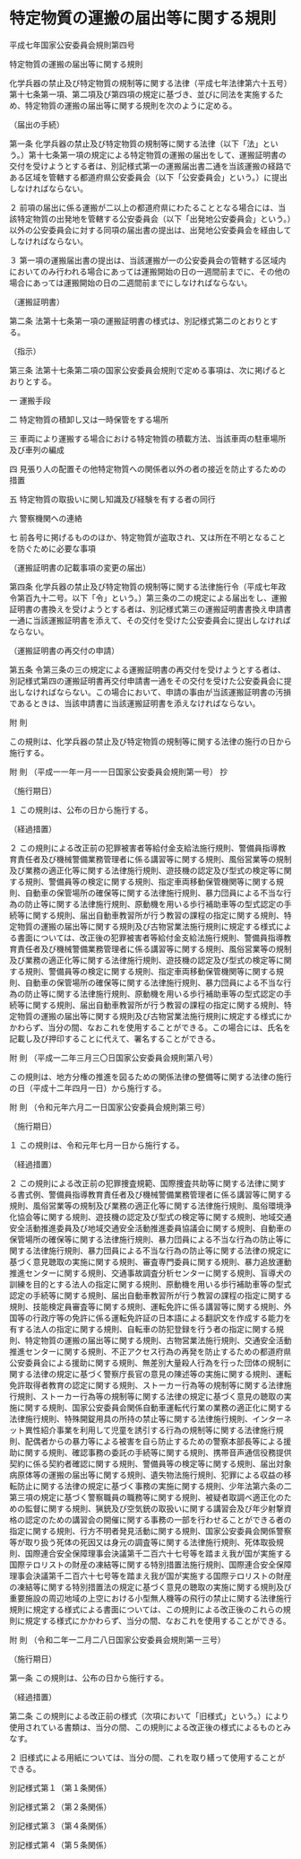# 特定物質の運搬の届出等に関する規則

平成七年国家公安委員会規則第四号

特定物質の運搬の届出等に関する規則

化学兵器の禁止及び特定物質の規制等に関する法律（平成七年法律第六十五号）第十七条第一項、第二項及び第四項の規定に基づき、並びに同法を実施するため、特定物質の運搬の届出等に関する規則を次のように定める。

（届出の手続）

第一条 化学兵器の禁止及び特定物質の規制等に関する法律（以下「法」という。）第十七条第一項の規定による特定物質の運搬の届出をして、運搬証明書の交付を受けようとする者は、別記様式第一の運搬届出書二通を当該運搬の経路である区域を管轄する都道府県公安委員会（以下「公安委員会」という。）に提出しなければならない。

２ 前項の届出に係る運搬が二以上の都道府県にわたることとなる場合には、当該特定物質の出発地を管轄する公安委員会（以下「出発地公安委員会」という。）以外の公安委員会に対する同項の届出書の提出は、出発地公安委員会を経由してしなければならない。

３ 第一項の運搬届出書の提出は、当該運搬が一の公安委員会の管轄する区域内においてのみ行われる場合にあっては運搬開始の日の一週間前までに、その他の場合にあっては運搬開始の日の二週間前までにしなければならない。

（運搬証明書）

第二条 法第十七条第一項の運搬証明書の様式は、別記様式第二のとおりとする。

（指示）

第三条 法第十七条第二項の国家公安委員会規則で定める事項は、次に掲げるとおりとする。

一 運搬手段

二 特定物質の積卸し又は一時保管をする場所

三 車両により運搬する場合における特定物質の積載方法、当該車両の駐車場所及び車列の編成

四 見張り人の配置その他特定物質への関係者以外の者の接近を防止するための措置

五 特定物質の取扱いに関し知識及び経験を有する者の同行

六 警察機関への連絡

七 前各号に掲げるもののほか、特定物質が盗取され、又は所在不明となることを防ぐために必要な事項

（運搬証明書の記載事項の変更の届出）

第四条 化学兵器の禁止及び特定物質の規制等に関する法律施行令（平成七年政令第百九十二号。以下「令」という。）第三条の二の規定による届出をし、運搬証明書の書換えを受けようとする者は、別記様式第三の運搬証明書書換え申請書一通に当該運搬証明書を添えて、その交付を受けた公安委員会に提出しなければならない。

（運搬証明書の再交付の申請）

第五条 令第三条の三の規定による運搬証明書の再交付を受けようとする者は、別記様式第四の運搬証明書再交付申請書一通をその交付を受けた公安委員会に提出しなければならない。この場合において、申請の事由が当該運搬証明書の汚損であるときは、当該申請書に当該運搬証明書を添えなければならない。

附 則

この規則は、化学兵器の禁止及び特定物質の規制等に関する法律の施行の日から施行する。

附 則 （平成一一年一月一一日国家公安委員会規則第一号） 抄

（施行期日）

１ この規則は、公布の日から施行する。

（経過措置）

２ この規則による改正前の犯罪被害者等給付金支給法施行規則、警備員指導教育責任者及び機械警備業務管理者に係る講習等に関する規則、風俗営業等の規制及び業務の適正化等に関する法律施行規則、遊技機の認定及び型式の検定等に関する規則、警備員等の検定に関する規則、指定車両移動保管機関等に関する規則、自動車の保管場所の確保等に関する法律施行規則、暴力団員による不当な行為の防止等に関する法律施行規則、原動機を用いる歩行補助車等の型式認定の手続等に関する規則、届出自動車教習所が行う教習の課程の指定に関する規則、特定物質の運搬の届出等に関する規則及び古物営業法施行規則に規定する様式による書面については、改正後の犯罪被害者等給付金支給法施行規則、警備員指導教育責任者及び機械警備業務管理者に係る講習等に関する規則、風俗営業等の規制及び業務の適正化等に関する法律施行規則、遊技機の認定及び型式の検定等に関する規則、警備員等の検定に関する規則、指定車両移動保管機関等に関する規則、自動車の保管場所の確保等に関する法律施行規則、暴力団員による不当な行為の防止等に関する法律施行規則、原動機を用いる歩行補助車等の型式認定の手続等に関する規則、届出自動車教習所が行う教習の課程の指定に関する規則、特定物質の運搬の届出等に関する規則及び古物営業法施行規則に規定する様式にかかわらず、当分の間、なおこれを使用することができる。この場合には、氏名を記載し及び押印することに代えて、署名することができる。

附 則 （平成一二年三月三〇日国家公安委員会規則第八号）

この規則は、地方分権の推進を図るための関係法律の整備等に関する法律の施行の日（平成十二年四月一日）から施行する。

附 則 （令和元年六月二一日国家公安委員会規則第三号）

（施行期日）

１ この規則は、令和元年七月一日から施行する。

（経過措置）

２ この規則による改正前の犯罪捜査規範、国際捜査共助等に関する法律に関する書式例、警備員指導教育責任者及び機械警備業務管理者に係る講習等に関する規則、風俗営業等の規制及び業務の適正化等に関する法律施行規則、風俗環境浄化協会等に関する規則、遊技機の認定及び型式の検定等に関する規則、地域交通安全活動推進委員及び地域交通安全活動推進委員協議会に関する規則、自動車の保管場所の確保等に関する法律施行規則、暴力団員による不当な行為の防止等に関する法律施行規則、暴力団員による不当な行為の防止等に関する法律の規定に基づく意見聴取の実施に関する規則、審査専門委員に関する規則、暴力追放運動推進センターに関する規則、交通事故調査分析センターに関する規則、盲導犬の訓練を目的とする法人の指定に関する規則、原動機を用いる歩行補助車等の型式認定の手続等に関する規則、届出自動車教習所が行う教習の課程の指定に関する規則、技能検定員審査等に関する規則、運転免許に係る講習等に関する規則、外国等の行政庁等の免許に係る運転免許証の日本語による翻訳文を作成する能力を有する法人の指定に関する規則、自転車の防犯登録を行う者の指定に関する規則、特定物質の運搬の届出等に関する規則、古物営業法施行規則、交通安全活動推進センターに関する規則、不正アクセス行為の再発を防止するための都道府県公安委員会による援助に関する規則、無差別大量殺人行為を行った団体の規制に関する法律の規定に基づく警察庁長官の意見の陳述等の実施に関する規則、運転免許取得者教育の認定に関する規則、ストーカー行為等の規制等に関する法律施行規則、ストーカー行為等の規制等に関する法律の規定に基づく意見の聴取の実施に関する規則、国家公安委員会関係自動車運転代行業の業務の適正化に関する法律施行規則、特殊開錠用具の所持の禁止等に関する法律施行規則、インターネット異性紹介事業を利用して児童を誘引する行為の規制等に関する法律施行規則、配偶者からの暴力等による被害を自ら防止するための警察本部長等による援助に関する規則、確認事務の委託の手続等に関する規則、携帯音声通信役務提供契約に係る契約者確認に関する規則、警備員等の検定等に関する規則、届出対象病原体等の運搬の届出等に関する規則、遺失物法施行規則、犯罪による収益の移転防止に関する法律の規定に基づく事務の実施に関する規則、少年法第六条の二第三項の規定に基づく警察職員の職務等に関する規則、被疑者取調べ適正化のための監督に関する規則、猟銃及び空気銃の取扱いに関する講習会及び年少射撃資格の認定のための講習会の開催に関する事務の一部を行わせることができる者の指定に関する規則、行方不明者発見活動に関する規則、国家公安委員会関係警察等が取り扱う死体の死因又は身元の調査等に関する法律施行規則、死体取扱規則、国際連合安全保障理事会決議第千二百六十七号等を踏まえ我が国が実施する国際テロリストの財産の凍結等に関する特別措置法施行規則、国際連合安全保障理事会決議第千二百六十七号等を踏まえ我が国が実施する国際テロリストの財産の凍結等に関する特別措置法の規定に基づく意見の聴取の実施に関する規則及び重要施設の周辺地域の上空における小型無人機等の飛行の禁止に関する法律施行規則に規定する様式による書面については、この規則による改正後のこれらの規則に規定する様式にかかわらず、当分の間、なおこれを使用することができる。

附 則 （令和二年一二月二八日国家公安委員会規則第一三号）

（施行期日）

第一条 この規則は、公布の日から施行する。

（経過措置）

第二条 この規則による改正前の様式（次項において「旧様式」という。）により使用されている書類は、当分の間、この規則による改正後の様式によるものとみなす。

２ 旧様式による用紙については、当分の間、これを取り繕って使用することができる。

別記様式第１（第１条関係）

[](/./pict/H07F30301000004_2102031702_001.pdf)

別記様式第２（第２条関係）

[](/./pict/H07F30301000004_2102031702_002.pdf)

別記様式第３（第４条関係）

[](/./pict/H07F30301000004_2102031702_003.pdf)

別記様式第４（第５条関係）

[](/./pict/H07F30301000004_2102031702_004.pdf)

